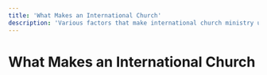 ```yaml
---
title: 'What Makes an International Church'
description: 'Various factors that make international church ministry unique and impactful.'
---
```



# What Makes an International Church


